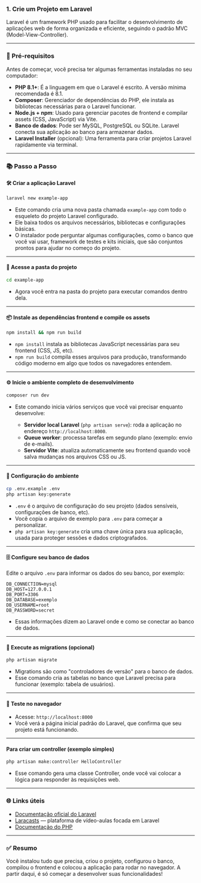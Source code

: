 ### 1. **Crie um Projeto em Laravel**

Laravel é um framework PHP usado para facilitar o desenvolvimento de aplicações web de forma organizada e eficiente, seguindo o padrão MVC (Model-View-Controller).

---

### 💠 Pré-requisitos

Antes de começar, você precisa ter algumas ferramentas instaladas no seu computador:

* **PHP 8.1+**: É a linguagem em que o Laravel é escrito. A versão mínima recomendada é 8.1.
* **Composer**: Gerenciador de dependências do PHP, ele instala as bibliotecas necessárias para o Laravel funcionar.
* **Node.js + npm**: Usado para gerenciar pacotes de frontend e compilar assets (CSS, JavaScript) via Vite.
* **Banco de dados**: Pode ser MySQL, PostgreSQL ou SQLite. Laravel conecta sua aplicação ao banco para armazenar dados.
* **Laravel Installer** (opcional): Uma ferramenta para criar projetos Laravel rapidamente via terminal.

---

### 📚 Passo a Passo

#### 🛠 **Criar a aplicação Laravel**

```bash
laravel new example-app
```

* Este comando cria uma nova pasta chamada `example-app` com todo o esqueleto do projeto Laravel configurado.
* Ele baixa todos os arquivos necessários, bibliotecas e configurações básicas.
* O instalador pode perguntar algumas configurações, como o banco que você vai usar, framework de testes e kits iniciais, que são conjuntos prontos para ajudar no começo do projeto.

---

#### 📂 **Acesse a pasta do projeto**

```bash
cd example-app
```

* Agora você entra na pasta do projeto para executar comandos dentro dela.

---

#### 📦 **Instale as dependências frontend e compile os assets**

```bash
npm install && npm run build
```

* `npm install` instala as bibliotecas JavaScript necessárias para seu frontend (CSS, JS, etc).
* `npm run build` compila esses arquivos para produção, transformando código moderno em algo que todos os navegadores entendem.

---

#### ⚙️ **Inicie o ambiente completo de desenvolvimento**

```bash
composer run dev
```

* Este comando inicia vários serviços que você vai precisar enquanto desenvolve:

  * **Servidor local Laravel** (`php artisan serve`): roda a aplicação no endereço `http://localhost:8000`.
  * **Queue worker**: processa tarefas em segundo plano (exemplo: envio de e-mails).
  * **Servidor Vite**: atualiza automaticamente seu frontend quando você salva mudanças nos arquivos CSS ou JS.

---

#### 🔧 **Configuração do ambiente**

```bash
cp .env.example .env
php artisan key:generate
```

* `.env` é o arquivo de configuração do seu projeto (dados sensíveis, configurações de banco, etc).
* Você copia o arquivo de exemplo para `.env` para começar a personalizar.
* `php artisan key:generate` cria uma chave única para sua aplicação, usada para proteger sessões e dados criptografados.

---

#### 🗄 **Configure seu banco de dados**

Edite o arquivo `.env` para informar os dados do seu banco, por exemplo:

```
DB_CONNECTION=mysql
DB_HOST=127.0.0.1
DB_PORT=3306
DB_DATABASE=exemplo
DB_USERNAME=root
DB_PASSWORD=secret
```

* Essas informações dizem ao Laravel onde e como se conectar ao banco de dados.

---

#### 🧱 **Execute as migrations (opcional)**

```bash
php artisan migrate
```

* Migrations são como "controladores de versão" para o banco de dados.
* Esse comando cria as tabelas no banco que Laravel precisa para funcionar (exemplo: tabela de usuários).

---

#### 🧪 **Teste no navegador**

* Acesse: `http://localhost:8000`
* Você verá a página inicial padrão do Laravel, que confirma que seu projeto está funcionando.

---

#### Para criar um controller (exemplo simples)

```bash
php artisan make:controller HelloController
```

* Esse comando gera uma classe Controller, onde você vai colocar a lógica para responder às requisições web.

---

### 🌐 Links úteis

* [Documentação oficial do Laravel](https://laravel.com/docs)
* [Laracasts](https://laracasts.com/) — plataforma de vídeo-aulas focada em Laravel
* [Documentação do PHP](https://www.php.net/manual/pt_BR/)

---

### ✅ Resumo

Você instalou tudo que precisa, criou o projeto, configurou o banco, compilou o frontend e colocou a aplicação para rodar no navegador. A partir daqui, é só começar a desenvolver suas funcionalidades!
